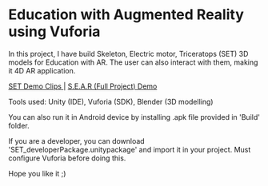 # Education with Augmented Reality using Vuforia
In this project, I have build Skeleton, Electric motor, Triceratops (SET) 3D models for Education with AR. The user can also interact with them, making it 4D AR application.

<a href="https://drive.google.com/drive/folders/1Unkd4isYESEuJR6w5V3_k0rLqHsTA3Zi?usp=sharing">SET Demo Clips </a> | <a href="https://drive.google.com/file/d/1t3tRGtd2t9-lPcoGBZfG8bcE_IJJTrbh/view?usp=sharing">S.E.A.R (Full Project) Demo </a>

Tools used: Unity (IDE), Vuforia (SDK), Blender (3D modelling)

You can also run it in Android device by installing .apk file provided in 'Build' folder.

If you are a developer, you can download 'SET_developerPackage.unitypackage' and import it in your project. Must configure Vuforia before doing this.

Hope you like it ;)
